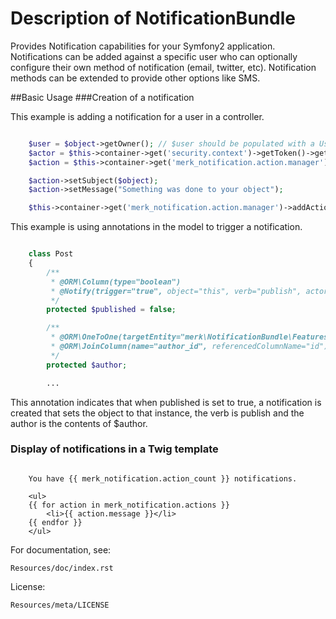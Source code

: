 # Description of NotificationBundle

Provides Notification capabilities for your Symfony2 application. Notifications
can be added against a specific user who can optionally configure their own
method of notification (email, twitter, etc). Notification methods can be extended
to provide other options like SMS.

##Basic Usage
###Creation of a notification


This example is adding a notification for a user in a controller.

```php

    $user = $object->getOwner(); // $user should be populated with a UserInterface object.
    $actor = $this->container->get('security.context')->getToken()->getUser();
    $action = $this->container->get('merk_notification.action.manager')->createAction($user, $actor);

    $action->setSubject($object);
    $action->setMessage("Something was done to your object");

    $this->container->get('merk_notification.action.manager')->addAction($action);
```

This example is using annotations in the model to trigger a notification.

```php

    class Post
    {
        /**
         * @ORM\Column(type="boolean")
         * @Notify(trigger="true", object="this", verb="publish", actor="author")
         */
        protected $published = false;

        /**
         * @ORM\OneToOne(targetEntity="merk\NotificationBundle\Features\Entity\User")
         * @ORM\JoinColumn(name="author_id", referencedColumnName="id")
         */
        protected $author;

        ... 
```

This annotation indicates that when published is set to true, a notification is created that sets the object to that
instance, the verb is publish and the author is the contents of $author.

### Display of notifications in a Twig template
```jinga

    You have {{ merk_notification.action_count }} notifications.

    <ul>
    {{ for action in merk_notification.actions }}
        <li>{{ action.message }}</li>
    {{ endfor }}
    </ul>
```


For documentation, see:

    Resources/doc/index.rst


License:

    Resources/meta/LICENSE